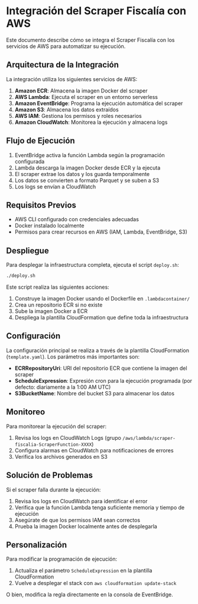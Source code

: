# Integración del Scraper Fiscalía con AWS

Este documento describe cómo se integra el Scraper Fiscalía con los servicios de AWS para automatizar su ejecución.

## Arquitectura de la Integración

La integración utiliza los siguientes servicios de AWS:

1. **Amazon ECR**: Almacena la imagen Docker del scraper
2. **AWS Lambda**: Ejecuta el scraper en un entorno serverless
3. **Amazon EventBridge**: Programa la ejecución automática del scraper
4. **Amazon S3**: Almacena los datos extraídos
5. **AWS IAM**: Gestiona los permisos y roles necesarios
6. **Amazon CloudWatch**: Monitorea la ejecución y almacena logs

## Flujo de Ejecución

1. EventBridge activa la función Lambda según la programación configurada
2. Lambda descarga la imagen Docker desde ECR y la ejecuta
3. El scraper extrae los datos y los guarda temporalmente
4. Los datos se convierten a formato Parquet y se suben a S3
5. Los logs se envían a CloudWatch

## Requisitos Previos

- AWS CLI configurado con credenciales adecuadas
- Docker instalado localmente
- Permisos para crear recursos en AWS (IAM, Lambda, EventBridge, S3)

## Despliegue

Para desplegar la infraestructura completa, ejecuta el script `deploy.sh`:

```bash
./deploy.sh
```

Este script realiza las siguientes acciones:

1. Construye la imagen Docker usando el Dockerfile en `.lambdacontainer/`
2. Crea un repositorio ECR si no existe
3. Sube la imagen Docker a ECR
4. Despliega la plantilla CloudFormation que define toda la infraestructura

## Configuración

La configuración principal se realiza a través de la plantilla CloudFormation (`template.yaml`). Los parámetros más importantes son:

- **ECRRepositoryUri**: URI del repositorio ECR que contiene la imagen del scraper
- **ScheduleExpression**: Expresión cron para la ejecución programada (por defecto: diariamente a la 1:00 AM UTC)
- **S3BucketName**: Nombre del bucket S3 para almacenar los datos

## Monitoreo

Para monitorear la ejecución del scraper:

1. Revisa los logs en CloudWatch Logs (grupo `/aws/lambda/scraper-fiscalia-ScraperFunction-XXXX`)
2. Configura alarmas en CloudWatch para notificaciones de errores
3. Verifica los archivos generados en S3

## Solución de Problemas

Si el scraper falla durante la ejecución:

1. Revisa los logs en CloudWatch para identificar el error
2. Verifica que la función Lambda tenga suficiente memoria y tiempo de ejecución
3. Asegúrate de que los permisos IAM sean correctos
4. Prueba la imagen Docker localmente antes de desplegarla

## Personalización

Para modificar la programación de ejecución:

1. Actualiza el parámetro `ScheduleExpression` en la plantilla CloudFormation
2. Vuelve a desplegar el stack con `aws cloudformation update-stack`

O bien, modifica la regla directamente en la consola de EventBridge.